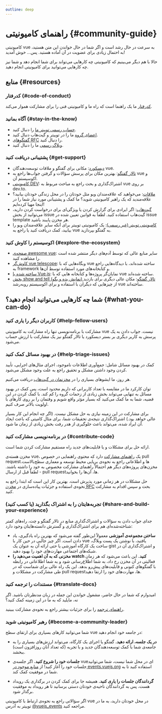 ```yaml
---
outline: deep
---
```


# راهنمای کامیونیتی {#community-guide}

کامیونیتی vue به سرعت در حال رشد است و اگر شما در حال خواندن این متن هستید، به احتمال زیادی برای عضویت در آن آماده هستید. پس… خوش آمدید!

حالا با هم دیگر می‌بینیم که کامیونیتی چه کارهایی می‌تواند برای شما انجام دهد و شما نیز چه کارهایی می‌توانید برای کامیونیتی انجام دهید.

## منابع {#resources}

### کدرفتار {#code-of-conduct}

[کدرفتار](/about/coc) ما یک راهنما است که راه ما و کامیونیتی فنی را برای مشارکت هموار می‌کند.

### آگاه بمانید {#stay-in-the-know}

- [حساب رسمی توییتر ما](https://twitter.com/vuejs) را دنبال کنید.
- [اعضای گروه](./team) ما را در توییتر و گیت‌هاب دنبال کنید.
- [گفتگوهای RFC](https://github.com/vuejs/rfcs) را دنبال کنید.
- [وبلاگ رسمی](https://blog.vuejs.org/) ما را دنبال کنید.

### پشتیبانی دریافت کنید {#get-support}

- [دیسکورد](https://chat.vuejs.org/): مکانی برای گفتگو و ملاقات توسعه‌دهندگان vue.
- [تالار گفتگو](https://forum.vuejs.org/): بهترین مکان برای پرسش سؤالات و گرفتن جواب‌ها راجع به vue و اکوسیستم آن.
- [کامیونیتی DEV](https://dev.to/t/vue): اشتراک‌گذاری و بحث راجع به مباحث مربوط به vue بر روی dev.to.
- [ملاقات](https://events.vuejs.org/meetups): می‌خواهید که علاقه‌مندان ویو مثل خودتان را در محل زندگی خودتان بیابید؟ علاقه‌مندید که یک راهبر کامیونیتی شوید؟ ما کمک و پشتیبانی مورد نیاز شما را در اینجا مهیا کرده‌ایم!
- [گیت‌هاب](https://github.com/vuejs): اگر ایرادی برای گزارش کردن یا ویژگی‌ای برای درخواست کردن دارید، می‌توانید از بخش issue گیت‌هاب استفاده کنید. لطفاً به قوانین تعیین شده در issue template هر مخزن پایبند باشید.
- [کامیونیتی توییتر (غیر رسمی)](https://twitter.com/i/communities/1516368750634840064): یک کامیونیتی توییتر برای آنکه سایر علاقه‌مندان ویو را بیابید، کمک دریافت کنید یا راجع به vue به گفتگو بپردازید.

### اکوسیستم را کاوش کنید {#explore-the-ecosystem}

- [صفحه‌ی awesome vue](https://github.com/vuejs/awesome-vue): سایر منابع عالی که توسط آدم‌های دیگر منتشر شده است را مشاهده کنید.
- [کاوش‌گر vue telescope](https://vuetelescope.com/explore): وبگاه‌هایی که با vue ساخته شده‌اند، با دیدگاه‌هایی راجع به framework و کتابخانه‌های مورد استفاده توسط آن‌ها.
- [ساخته شده با Vue.js](https://madewithvuejs.com/): نمایان‌گر پروژه‌ها و کتابخانه هایی که با vue ساخته شده‌اند.
- [بخش show and tell (نمایش بده و بگو) تالار گفتگو](https://forum.vuejs.org/c/show-and-tell): مکان عالی دیگری برای بازدید از چیزهایی که دیگران با استفاده و برای اکوسیستم روبه‌رشد vue ساخته‌اند.

## شما چه کارهایی می‌توانید انجام دهید؟ {#what-you-can-do}

### کاربران دیگر را یاری کنید {#help-fellow-users}

مشارکت با برنامه‌نویسی تنها راه مشارکت به کامیونیتی vue نیست. جواب دادن به یک پرسش به کاربر دیگری بر بستر دیسکورد یا تالار گفتگو نیز یک مشارکت با ارزش حساب می‌شود.

### در بهبود مسائل کمک کنید {#help-triage-issues}

کمک در بهبود مسائل شامل: جمع‌آوری اطلاعات ناموجود، اجرای مثال‌های اجرایی، تأیید کردن وجود داشتن مشکل و تحقیق راجع به علت وجود مشکل می‌شود.

هر روز، ما ایشوهای بسیاری را در [مخزنمان در گیت‌هاب](https://github.com/vuejs) دریافت می‌کنیم.

توان کارکرد ما در مقایسه با تعداد کاربرانی که داریم محدود است، پس کمک در بهبود مسائل به تنهایی می‌تواند بخش زیادی از زحمات گروه را کم کند. با کمک کردن در این قضیه، شما به ما کمک می‌کنید که بسیار مؤثر واقع شویم و وقتمان را بر روی کارهای با اولویت بالاتر صرف کنیم.

برای مشارکت در این زمینه نیازی به حل مشکل نیست. (اگر چه انجام این کار بسیار عالی خواهد بود.) اشتراک‌گذاری نتیجه‌ی تحقیقات شما، برای مثال کامیتی که باعث ایجاد آن ایراد شده، می‌تواند باعث جلوگیری از هدر رفت بخش زیادی از زمان ما شود.

### در برنامه‌نویسی مشارکت کنید {#contribute-code}

ارائه حل برای مشکلات و یا قابلیت‌های جدید راه مستقیم مشارکت کردن شما است.

مخزن هسته‌ی vue، یک [راهنمای مشارکت](https://github.com/vuejs/core/blob/main/.github/contributing.md) دارد که محتوی راهنمایی در خصوص pull requestها و اطلاعاتی راجع به نحوه‌ی برپایی محیط توسعه و معماری سطح‌بالاست. مخزن‌های پروژه‌های دیگر هم احتمالاً راهنمای مشارکت مخصوص به خود را داشته باشند. - لطفاً قبل از ارسال pull requestها، آن‌ها را بخوانید.

حل مشکلات در هر زمانی مورد پذیرش است. بهترین کار این است که ابتدا راجع به نحوه‌ی استفاده و جزئیات پیاده‌سازی در [مخزن RFC](https://github.com/vuejs/rfcs/discussions) بحث و سپس اقدام به مشارکت کنید.

### تجربه‌هایتان را به اشتراک بگذارید (یا کسب کنید) {#share-and-build-your-experience}

جدای جواب دادن به سؤالات و اشتراک‌گذاری منابع در تالار گفتگو و چت، راه‌های کمتر شناخته‌شده‌ای هم برای اشتراک‌گذاری و گسترش دانسته‌هایتان وجود دارد:

- **ساختن مجموعه‌ی آموزشی** معمولاً این‌طور گفته می‌شود که بهترین راه یادگیری، یاد دادن است. اگر چیز جالبی در حین کار با vue یافتید، با نوشتن یک پست وبلاگ، ساخت یک کارگاه آموزشی یا حتی ارائه آن به عنوان یک gist و اشتراک‌گذاری آن در شبکه‌های اجتماعی مهارت‌های خود را بهبود دهید.
- **مخزنی که به آن اهمیت می‌دهید را watch کنید.** این باعث می‌شود که هر زمان فعالیتی در آن مخزن رخ داد، به شما اطلاع‌رسانی شود و به شما اطلاعاتی در رابطه با گفتگوهای کنونی و قابلیت‌های پیش‌رو بدهد. این یک راه عالی برای شماست که در طی مشارکت در مشکلات و pull requestها، مهارت‌های خود را ارتقا دهید.

### مستندات را ترجمه کنید {#translate-docs}

امیدوارم که شما در حال حاضر، مشغول خواندن این جمله در زبان مدنظرتان باشید. اگر نه، مایلید که به ما در این زمینه کمک کنید؟

[راهنمای ترجمه](/translations/) را برای جزئیات بیشتر راجع به نحوه‌ی مشارکت ببینید.

### رهبر کامیونیتی شوید {#become-a-community-leader}

شما می‌توانید کارهای بسیاری برای ارتقای سطح vue در جامعه خود انجام دهید:

- **در یک جلسه، ارائه دهید.** گفتگو یا اجرای یک کارگاه، می‌تواند ارزش‌های بسیاری را به جامعه‌ی شما با کمک توسعه‌دهندگان جدید و با تجربه‌ (که تعداد آنان روزافزون است) ببخشد.

- **جلسات خود را شروع کنید.** اگر جلسه‌ی vueای در محل شما نیست، شما می‌توانید جلسات خود را آغاز کنید! از [منابع موجود در events.vuejs.org](https://events.vuejs.org/resources/#getting-started) استفاده کنید تا به شما در موفقیت کمک کند.

- **گردانندگان جلسات را یاری کنید.** همیشه جا برای کمک کردن در برگذاری یک رویداد هست، پس به گردانندگان ناحیه‌ی خودتان دستی برسانید تا هر رویداد به موفقیت برگذار شود.

اگر سؤالاتی راجع به نحوه‌ی ارتباط با کامیونیتی vue در محل خودتان دارید، به ما در توییتر به آدرس [‎@vuejs_events](https://www.twitter.com/vuejs_events) مراجعه کنید.
